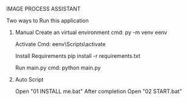 IMAGE PROCESS ASSISTANT

Two ways to Run this application

1. Manual
	Create an virtual environment
	cmd: py -m venv eenv

	Activate
	Cmd: eenv\Scripts\activate

	Install Requirements
	pip install -r requirements.txt

	Run main.py
	cmd: python main.py

2. Auto Script

	Open "01 INSTALL me.bat"
	After completion Open "02 START.bat"
